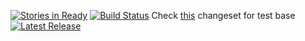 [![Stories in Ready](https://badge.waffle.io/laurentmor/Site-perso.png?label=ready&title=Ready)](https://waffle.io/laurentmor/Site-perso)
[![Build Status](https://secure.travis-ci.org/laurentmor/Site-perso.png)](http://travis-ci.org/laurentmor/Site-perso)
Check [this](https://github.com/laurentmor/Site-perso/tree/0afebf4b3f2235fff5a5d249a74fe9d2a39ddcf1) changeset for test base
[![Latest Release](https://img.shields.io/github/release/laurentmor/site-perso.svg?style=flat-square)](https://github.com/laurentmor/site-perso/releases)
